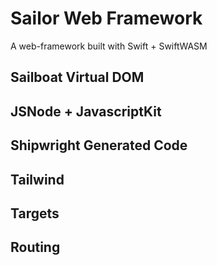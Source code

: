 
# Sailor Web Framework

A web-framework built with Swift + SwiftWASM


## Sailboat Virtual DOM


## JSNode + JavascriptKit


## Shipwright Generated Code


## Tailwind


## Targets


## Routing
